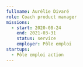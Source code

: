 ```yaml
---
fullname: Aurélie Divaré
role: Coach product manager 
missions:
  - start: 2020-08-24
    end: 2021-03-31
    status: service
    employer: Pôle emploi
startups:
  - Pôle emploi action
---
```

